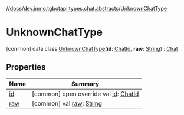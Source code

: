 //[docs](../../../index.md)/[dev.inmo.tgbotapi.types.chat.abstracts](../index.md)/[UnknownChatType](index.md)



# UnknownChatType  
 [common] data class [UnknownChatType](index.md)(**id**: [ChatId](../../dev.inmo.tgbotapi.types/-chat-id/index.md), **raw**: [String](https://kotlinlang.org/api/latest/jvm/stdlib/kotlin/-string/index.html)) : [Chat](../-chat/index.md)   


## Properties  
  
|  Name |  Summary | 
|---|---|
| <a name="dev.inmo.tgbotapi.types.chat.abstracts/UnknownChatType/id/#/PointingToDeclaration/"></a>[id](id.md)| <a name="dev.inmo.tgbotapi.types.chat.abstracts/UnknownChatType/id/#/PointingToDeclaration/"></a> [common] open override val [id](id.md): [ChatId](../../dev.inmo.tgbotapi.types/-chat-id/index.md)   <br>|
| <a name="dev.inmo.tgbotapi.types.chat.abstracts/UnknownChatType/raw/#/PointingToDeclaration/"></a>[raw](raw.md)| <a name="dev.inmo.tgbotapi.types.chat.abstracts/UnknownChatType/raw/#/PointingToDeclaration/"></a> [common] val [raw](raw.md): [String](https://kotlinlang.org/api/latest/jvm/stdlib/kotlin/-string/index.html)   <br>|

